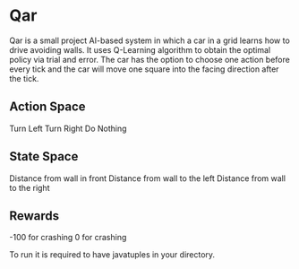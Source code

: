 # Qar

Qar is a small project AI-based system in which a car in a grid learns how to drive avoiding walls. It uses Q-Learning algorithm to obtain the optimal policy via trial and error. The car has the option to choose one action before every tick and the car will move one square into the facing direction after the tick.

## Action Space
Turn Left
Turn Right
Do Nothing

## State Space
Distance from wall in front
Distance from wall to the left
Distance from wall to the right

## Rewards
-100 for crashing
0 for crashing

To run it is required to have javatuples in your directory.
